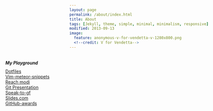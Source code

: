 ```yaml
---
layout: page
permalink: /about/index.html
title: About 
tags: [Jekyll, theme, simple, minimal, minimalism, responsive]
modified: 2013-09-13
image:
  feature: anonymous-v-for-vendetta-v-1280x800.png
  <!--credit: V for Vendetta-->
---
```


<div class="playground" style="position:absolute; left:0px">
  <ul style="list-style: none;">
  <h5 style="margin-bottom:10px;">
  My Playground
  </h5>
    <li> <a href="https://github.com/rajanand02/dotfiles" target="_blank">Dotfiles</a></li>
    <li> <a href="https:://github.com/rajanand02/vim-meteor-snippets" target="_blank">Vim-meteor-snippets</a></li>
    <li> <a href="http://rajanand02.github.io/just-for-fun/" target="_blank">Reach modi</a></li>
    <li> <a href="http://rajanand02.github.io/raj-git-presentation/" target="_blank">Git Presentation</a></li>
    <li> <a href="http://rajanand02.github.io/speak-to-gf" target="_blank">Speak-to-gf</a></li>
    <li> <a href="https://slides.com/rajanand02" target="_blank">Slides.com</a></li>
    <li> <a href="http://github-awards.com/users/search?login=rajanand02" target="_blank">GitHub-awards</a></li>
  </ul>
</div>
<script
data-name="rajanand02"
data-modules="base,details,stats,repos,eventsStatis,orgs"
data-reposNum="10"
src="http://octocard.in/o.js">
</script>
